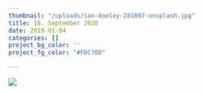 ```yaml
---
thumbnail: "/uploads/ian-dooley-281897-unsplash.jpg"
title: 18. September 2020
date: 2019-01-04
categories: []
project_bg_color: ''
project_fg_color: "#FDC70D"

---
```

![](/uploads/ian-dooley-281897-unsplash.jpg)